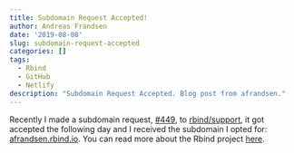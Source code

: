 ```yaml
---
title: Subdomain Request Accepted!
author: Andreas Frandsen
date: '2019-08-08'
slug: subdomain-request-accepted
categories: []
tags:
  - Rbind
  - GitHub
  - Netlify
description: "Subdomain Request Accepted. Blog post from afrandsen."
---
```

Recently I made a subdomain request, [#449](https://github.com/rbind/support/issues/449), to [rbind/support](https://github.com/rbind/support), it got accepted the following day and I received the subdomain I opted for: [afrandsen.rbind.io](afrandsen.rbind.io). You can read more about the Rbind project [here](https://support.rbind.io/).
